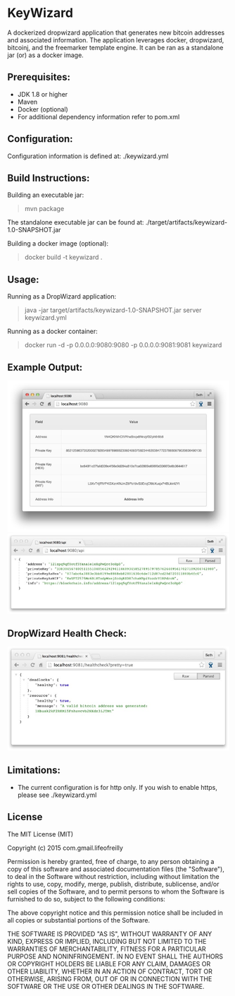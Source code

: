 KeyWizard
=======
A dockerized dropwizard application that generates new bitcoin addresses and associated information. The application leverages docker, dropwizard, bitcoinj, and the freemarker template engine. It can be ran as a standalone jar (or) as a docker image.

Prerequisites:
-------------------------

* JDK 1.8 or higher
* Maven
* Docker (optional)
* For additional dependency information refer to pom.xml

Configuration:
-------------------------
Configuration information is defined at: ./keywizard.yml 

Build Instructions:
-------------------------

Building an executable jar:
> mvn package

The standalone executable jar can be found at: ./target/artifacts/keywizard-1.0-SNAPSHOT.jar

Building a docker image (optional):
> docker build -t keywizard .


Usage:
-------------------------

Running as a DropWizard application:
> java -jar target/artifacts/keywizard-1.0-SNAPSHOT.jar server keywizard.yml

Running as a docker container:
> docker run -d -p 0.0.0.0:9080:9080 -p 0.0.0.0:9081:9081 keywizard

Example Output:
-------------------------

![View](/screenshots/view.jpeg?raw=true "View")
![API](/screenshots/api.jpeg?raw=true "API")

DropWizard Health Check:
-------------------------

![Health Check](/screenshots/health.jpeg?raw=true "Health Check")

Limitations:
-------------------------

* The current configuration is for http only. If you wish to enable https, please see ./keywizard.yml

License
-------------------------

The MIT License (MIT)

Copyright (c) 2015 com.gmail.lifeofreilly

Permission is hereby granted, free of charge, to any person obtaining a copy
of this software and associated documentation files (the "Software"), to deal
in the Software without restriction, including without limitation the rights
to use, copy, modify, merge, publish, distribute, sublicense, and/or sell
copies of the Software, and to permit persons to whom the Software is
furnished to do so, subject to the following conditions:

The above copyright notice and this permission notice shall be included in all
copies or substantial portions of the Software.

THE SOFTWARE IS PROVIDED "AS IS", WITHOUT WARRANTY OF ANY KIND, EXPRESS OR
IMPLIED, INCLUDING BUT NOT LIMITED TO THE WARRANTIES OF MERCHANTABILITY,
FITNESS FOR A PARTICULAR PURPOSE AND NONINFRINGEMENT. IN NO EVENT SHALL THE
AUTHORS OR COPYRIGHT HOLDERS BE LIABLE FOR ANY CLAIM, DAMAGES OR OTHER
LIABILITY, WHETHER IN AN ACTION OF CONTRACT, TORT OR OTHERWISE, ARISING FROM,
OUT OF OR IN CONNECTION WITH THE SOFTWARE OR THE USE OR OTHER DEALINGS IN THE
SOFTWARE.

